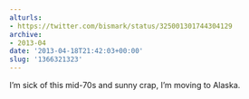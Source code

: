 ```yaml
---
alturls:
- https://twitter.com/bismark/status/325001301744304129
archive:
- 2013-04
date: '2013-04-18T21:42:03+00:00'
slug: '1366321323'
---
```


I’m sick of this mid-70s and sunny crap, I’m moving to Alaska.

